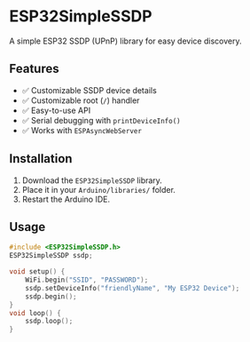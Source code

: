 # ESP32SimpleSSDP
A simple ESP32 SSDP (UPnP) library for easy device discovery.

## Features
- ✅ Customizable SSDP device details
- ✅ Customizable root (`/`) handler
- ✅ Easy-to-use API
- ✅ Serial debugging with `printDeviceInfo()`
- ✅ Works with `ESPAsyncWebServer`

## Installation
1. Download the `ESP32SimpleSSDP` library.
2. Place it in your `Arduino/libraries/` folder.
3. Restart the Arduino IDE.

## Usage
```cpp
#include <ESP32SimpleSSDP.h>
ESP32SimpleSSDP ssdp;

void setup() {
    WiFi.begin("SSID", "PASSWORD");
    ssdp.setDeviceInfo("friendlyName", "My ESP32 Device");
    ssdp.begin();
}
void loop() {
    ssdp.loop();
}
